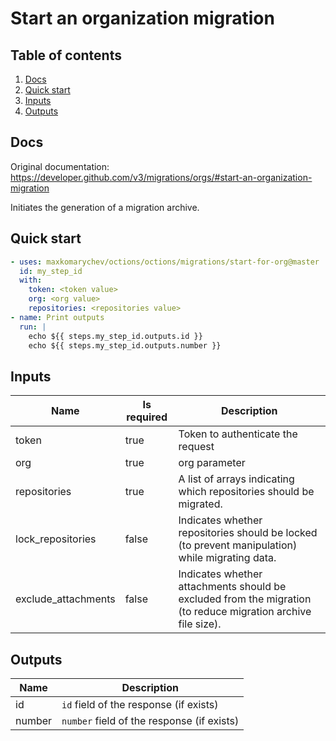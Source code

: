# Start an organization migration

## Table of contents

1. [Docs](#docs)
1. [Quick start](#quick-start)
1. [Inputs](#inputs)
1. [Outputs](#outputs)

<a name="quick-start" ></a>
## Docs

Original documentation: https://developer.github.com/v3/migrations/orgs/#start-an-organization-migration

Initiates the generation of a migration archive.


<a name="quick start" ></a>
## Quick start

```yaml
- uses: maxkomarychev/octions/octions/migrations/start-for-org@master
  id: my_step_id
  with:
    token: <token value>
    org: <org value>
    repositories: <repositories value>
- name: Print outputs
  run: |
    echo ${{ steps.my_step_id.outputs.id }}
    echo ${{ steps.my_step_id.outputs.number }}
```


<a name="inputs" ></a>
## Inputs

| Name | Is required | Description |
|---|---|---|
|token|true|Token to authenticate the request
|org|true|org parameter
|repositories|true|A list of arrays indicating which repositories should be migrated.
|lock_repositories|false|Indicates whether repositories should be locked (to prevent manipulation) while migrating data.
|exclude_attachments|false|Indicates whether attachments should be excluded from the migration (to reduce migration archive file size).

<a name="outputs" ></a>
## Outputs

| Name | Description |
|---|---|
|id|`id` field of the response (if exists)|
|number|`number` field of the response (if exists)|

